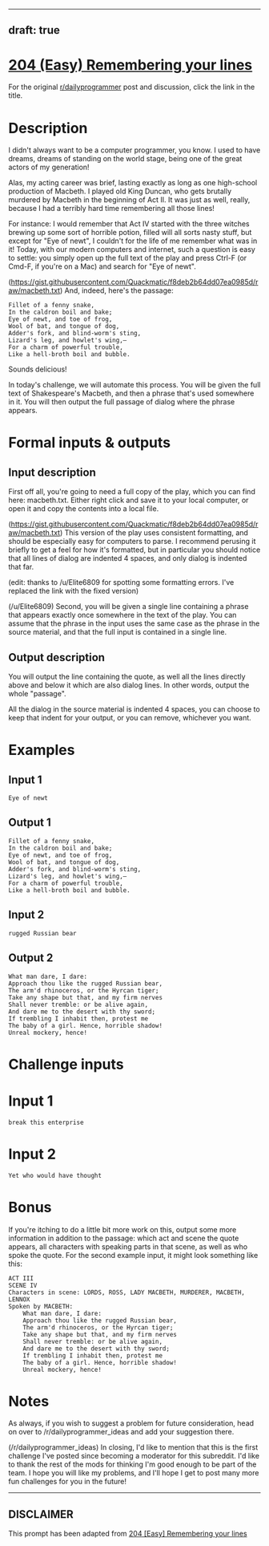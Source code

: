 ---
draft: true
----

# [204 (Easy) Remembering your lines](https://www.reddit.com/r/dailyprogrammer/comments/2xoxum/20150302_challenge_204_easy_remembering_your_lines/)

For the original [r/dailyprogrammer](https://www.reddit.com/r/dailyprogrammer/) post and discussion, click the link in the title.

# Description
I didn't always want to be a computer programmer, you know. I used to have dreams, dreams of standing on the world stage, being one of the great actors of my generation!

Alas, my acting career was brief, lasting exactly as long as one high-school production of Macbeth. I played old King Duncan, who gets brutally murdered by Macbeth in the beginning of Act II. It was just as well, really, because I had a terribly hard time remembering all those lines!

For instance: I would remember that Act IV started with the three witches brewing up some sort of horrible potion, filled will all sorts nasty stuff, but except for "Eye of newt", I couldn't for the life of me remember what was in it! Today, with our modern computers and internet, such a question is easy to settle: you simply open up the full text of the play and press Ctrl-F (or Cmd-F, if you're on a Mac) and search for "Eye of newt". 

(https://gist.githubusercontent.com/Quackmatic/f8deb2b64dd07ea0985d/raw/macbeth.txt)
And, indeed, here's the passage: 


```
Fillet of a fenny snake,
In the caldron boil and bake;
Eye of newt, and toe of frog,
Wool of bat, and tongue of dog,
Adder's fork, and blind-worm's sting,
Lizard's leg, and howlet's wing,—
For a charm of powerful trouble,
Like a hell-broth boil and bubble.
```
Sounds delicious!

In today's challenge, we will automate this process. You will be given the full text of Shakespeare's Macbeth, and then a phrase that's used somewhere in it. You will then output the full passage of dialog where the phrase appears.

# Formal inputs & outputs
## Input description
First off all, you're going to need a full copy of the play, which you can find here: macbeth.txt. Either right click and save it to your local computer, or open it and copy the contents into a local file. 

(https://gist.githubusercontent.com/Quackmatic/f8deb2b64dd07ea0985d/raw/macbeth.txt)
This version of the play uses consistent formatting, and should be especially easy for computers to parse. I recommend perusing it briefly to get a feel for how it's formatted, but in particular you should notice that all lines of dialog are indented 4 spaces, and only dialog is indented that far. 

(edit: thanks to /u/Elite6809 for spotting some formatting errors. I've replaced the link with the fixed version)

(/u/Elite6809)
Second, you will be given a single line containing a phrase that appears exactly once somewhere in the text of the play. You can assume that the phrase in the input uses the same case as the phrase in the source material, and that the full input is contained in a single line. 

## Output description
You will output the line containing the quote, as well all the lines directly above and below it which are also dialog lines. In other words, output the whole "passage".

All the dialog in the source material is indented 4 spaces, you can choose to keep that indent for your output, or you can remove, whichever you want. 

# Examples
## Input 1

```
Eye of newt
```
## Output 1

```
Fillet of a fenny snake,
In the caldron boil and bake;
Eye of newt, and toe of frog,
Wool of bat, and tongue of dog,
Adder's fork, and blind-worm's sting,
Lizard's leg, and howlet's wing,—
For a charm of powerful trouble,
Like a hell-broth boil and bubble.
```
## Input 2

```
rugged Russian bear
```
## Output 2

```
What man dare, I dare:
Approach thou like the rugged Russian bear,
The arm'd rhinoceros, or the Hyrcan tiger;
Take any shape but that, and my firm nerves
Shall never tremble: or be alive again,
And dare me to the desert with thy sword;
If trembling I inhabit then, protest me
The baby of a girl. Hence, horrible shadow!
Unreal mockery, hence!
```
# Challenge inputs
# Input 1

```
break this enterprise
```
# Input 2

```
Yet who would have thought
```
# Bonus
If you're itching to do a little bit more work on this, output some more information in addition to the passage: which act and scene the quote appears, all characters with speaking parts in that scene, as well as who spoke the quote. For the second example input, it might look something like this: 


```
ACT III
SCENE IV
Characters in scene: LORDS, ROSS, LADY MACBETH, MURDERER, MACBETH, LENNOX
Spoken by MACBETH:
    What man dare, I dare:
    Approach thou like the rugged Russian bear,
    The arm'd rhinoceros, or the Hyrcan tiger;
    Take any shape but that, and my firm nerves
    Shall never tremble: or be alive again,
    And dare me to the desert with thy sword;
    If trembling I inhabit then, protest me
    The baby of a girl. Hence, horrible shadow!
    Unreal mockery, hence!
```
# Notes
As always, if you wish to suggest a problem for future consideration, head on over to /r/dailyprogrammer_ideas and add your suggestion there. 

(/r/dailyprogrammer_ideas)
In closing, I'd like to mention that this is the first challenge I've posted since becoming a moderator for this subreddit. I'd like to thank the rest of the mods for thinking I'm good enough to be part of the team. I hope you will like my problems, and I'll hope I get to post many more fun challenges for you in the future!


----
## **DISCLAIMER**
This prompt has been adapted from [204 [Easy] Remembering your lines](https://www.reddit.com/r/dailyprogrammer/comments/2xoxum/20150302_challenge_204_easy_remembering_your_lines/
)
